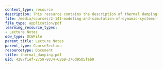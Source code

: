 ```yaml
---
content_type: resource
description: This resource contains the description of thermal damping.
file: /media/courses/2-141-modeling-and-simulation-of-dynamic-systems-fall-2006/4287f1ef275980346869376d95b5feb9_thermal_damping.pdf
file_type: application/pdf
learning_resource_types:
- Lecture Notes
ocw_type: OCWFile
parent_title: Lecture Notes
parent_type: CourseSection
resourcetype: Document
title: thermal_damping.pdf
uid: 4287f1ef-2759-8034-6869-376d95b5feb9
---
```

